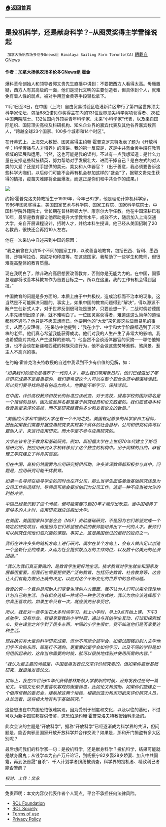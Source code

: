 ###  [:house:返回首頁](https://github.com/ourhimalayas/txt)
---


## 是投机科学，还是献身科学？&#8211;从图灵奖得主学雷锋说起
` 加拿大扬帆农场多伦多Gnews组 Himalaya Sailing Farm Toronto(CA)` [轉載自GNews](https://gnews.org/zh-hans/1644518/)

#### 作者：加拿大扬帆农场多伦多GNews组 霍金

爆料革命创始人和领导者郭文贵先生直播中讲到：不要把西方人看得太高。毋庸置疑，西方人有其高级的一面，他们是现代文明的主要创造者，但具体到个人，就难免有着人性的弱点，被对手用蓝金黄等手段轻松拿下。

11月1日至3日，在中国（上海）自由贸易试验区临港新片区举行了第四届世界顶尖科学家论坛，包括68位诺贝尔奖得主在内的131位世界顶尖科学奖项获得者、28位中国两院院士、132位国内外顶尖青年科学家、未来“小科学家”代表，以及来自国际组织、国际顶尖高校及科研机构、知名企业界的嘉宾代表及其他各界嘉宾数百人，“跨越全球23个国家、100多个城市和14个时区”。

在开幕式上，上海交大教授、图灵奖得主约翰·霍普克罗夫特发表了题为《开放科学：科学传播与人才培养》的演讲。我的第一反应是，这是中共蓝金黄手段在教育领域的延展和运用，当然，这也可能是我的误判。不过有一点我想知道：是什么力量在支撑这些科技精英，努力帮助对手发展壮大、进而干掉自己？是白左式的对人类的大爱？还是对手提供的美元、美女和人体器官？（出于善意，我必须要告诉这些科学大咖们，以后你们可能不会再有机会参加这样的“盛会”了，据郭文贵先生获得的情报，疫苗灾难即将全面爆发，而这正是你们和中共合作的成果。）

![](https://assets.gnews.org/wp-content/uploads/2021/11/image-92.png)

约翰·霍普克洛夫特教授生于1939年，今年已82岁，他是理论计算机科学家， 1986年图灵奖得主，美国国家艺术与科学院、国家工程院、国家科学院院士，中国科学院外籍院士，曾长期在普林斯顿大学、康奈尔大学任教。他在中国深耕已有10年，最早是教育部让他帮助提升大学教育水平，成效不大，随后加入上海交通大学，亲自开展课程设计，招聘人才，并给本科生授课。他已经从美国招聘了20名教员，很快还会再招10人左右。

他在一次采访中自述来到中国的原因：

“我之前曾在大约15个不同的国家工作，以改善当地教育，包括巴西、智利、墨西哥、沙特阿拉伯、突尼斯和印度等。在这些国家，我帮助了一些学生和教师，但很难提高整体的教育质量。

现在我明白了，除非政府高层想要改善教育，否则你是无能为力的。在中国，国家总理都将改善本科教育作为首要目标之一。所以在这里，我的工作有机会得到回报。”

中国教育的问题是多方面的，本质上由于中共极权，造成治标而不治本的现象，这当然是不可能解决问题的。事实上，如果中国的教育问题得到“解决”，得以源源不断产生创新式人才，对于世界反倒很可能是噩梦，只要设想一下，二战时倘若德国人率先研制出原子弹，就不难明白了。一位图灵奖获得者，难道连这么简单的道理都想不通吗？他只是不愿去想而已，他要用他的“大爱”来包裹这些显而易见的事实，从而心安理得。（在采访中他提到：“我在小学、中学和大学阶段都遇到了非常棒的老师。他们真心希望我能获得成功。他们对我的人生产生了非常大的影响，我也希望能对其他人产生这样的影响。”）他当然不会谈活体器官的采摘——哪怕他知道，也不会谈在新疆和西藏的种族灭绝行为，他不会做这些焚琴煮鹤、煞风景、惹主人不高兴的事。

在约翰·霍普克洛夫特教授的自述中我读到不少有价值的见解，如：

*“如果我们的使命是培养下一代的人才，那么我们聘用教员时，他们已经做出了哪些研究成果不是最重要的，我们更希望这个人可以在整个职业生涯中都保持活跃。所以我们要寻找的是有创造力的人，他要能不断学习、保持活跃。*

*在中国，评价高校教师和校长的标准应该改变。对于高校，提高学校的国际排名是一个错误的目标，因为这些排名都是基于研究经费和论文数量的。我们应该用本科教育质量来评价高校，而不是研究经费的多少和发表论文的数量。”*

*“美国的大学和中国的大学还有一个不同之处。美国有足够多的科学家和工程师，因此如果我们需要开展应用研究来实现某个具体的社会目标，公司和研究机构可以雇到人才，来进行应用研究。而大学是不参与应用研究的。*

*大学应该专注于教育和基础研究。例如，斯坦福大学在上世纪70年代建立了斯坦福研究所，把应用研究从学校转移到了这个独立的机构中。出于同样的目的，麻省理工学院建立了林肯实验室。*

*但在中国，高校仍然需要为应用研究提供帮助。许多资深教师都积极参与其中。问题是，应用研究可能干扰教育。*

*如果一名导师在指导学生的同时也在开公司，那么当学生面临着做基础研究还是为公司工作的选择时，导师很可能会要求他们为公司工作。这是一种不应当被允许的利益冲突。*

*中国已经意识到了这个问题，但可能需要10到20年才能作出改变。当中国培养了足够多的人才时，应用研究就应该搬出大学。*

*在美国，美国国家科学基金会（NSF）资助基础研究，不是因为它们希望完成一个特定的研究项目，而是因为它们希望被资助的教师能培养出下一代的人才。教师们可以研究任何他们感兴趣的课题。事实上，这是美国做过的最好的投资之一。*

*我们在许许多多的随机方向上进行研究，偶尔在某个方向上，会有人做出足以创造一个全新行业的成果，从而为社会提供数百万的工作岗位，以及数十亿美元的经济回报。”*

*“我认为我们真正要做的，是教育学生更好地生活。技术教育对学生就业和国家发展都很重要。但我们也需要提供更广泛的教育，包括历史教育、社会教育等，这会让人们有能力做出正确的决定，以应对这个不断变化的世界中的各种问题。*

*教育的另一个目的是帮助人们享受生活的方方面面。我不认为人们可以完全理性地计划自己的生活。当有机会选择一种或另一种生活方式时，我认为你应该选择那个你真正喜欢的。如果生命只有一次，就应该充分享受它。*

*所以，我反对一些学生花太多时间学习。我上小学时，早上9点开始上课，下午3点放学，没有作业。我很享受我的小学时期，通过与其他学生互动、打球和探索城市，我在课堂之外学到了很多东西。中国的小学生很忙。我不知道他们是否享受这种生活。*

*现在确实有大量的科学研究成果，但你不可能全部学会。如果试图强迫别人去学他们学不会的东西，那是行不通的。更重要的是学会如何学习，以及不同的学科是如何组织起来的，这样当你需要的时候，就可以很快地找到并使用所需的内容。”*

*“我认为最主要的问题是，中国是用发表论文来评价研究者的。但如果你要做基础研究，就很难发表论文。*

*实际上，我在20世纪60年代获得普林斯顿大学教职的时候，没有发表过任何一篇论文。中国文化似乎更喜欢客观的衡量标准，比如论文和资助。如果你们能建立一个值得信赖的委员会，摆脱掉这两个指标，根据创造力和求知欲来评价研究人员，从长远看，这将极大地有利于基础研究。”*

这些想法在中共国恐怕很难实现，因为受制于制度和文化，以及以往的基础，不过可以为新中国联邦提供借鉴，这恐怕是约翰·霍普克洛夫特教授始料未及的。

此次会议的主题是“开放科学”，据称“开放科学”已经逐渐成为科学界的共识，但问题是，能否向邪恶国家开放开放科学并合作交流？如果是，那和开门揖盗有多大区别呢？

最后想问我们的科学家一句：是投机科学，还是献身科学？投机科学，结果可能就是献身魔鬼；从钱学森为亩产万斤论证，到杨振宁82岁娶28岁娇妻、加入中共国籍，再到张首晟“自杀”、千人计划学者纷纷被调查，科学界的投机者、精致利己者能否警醒？

*校对、上传：文永*

* * *



 

免责声明：本文内容仅代表作者个人观点，平台不承担任何法律风险。

- [ROL Foundation](https://rolfoundation.org/)
- [ROL Society](https://rolsociety.org/)
- [Terms of use](https://gnews.org/terms-of-use-3/)
- [Privacy Policy](https://gnews.org/privacy-policy/)
